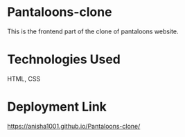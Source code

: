 # Pantaloons-clone
This is the frontend part of the clone of pantaloons website.
# Technologies Used
HTML, CSS
# Deployment Link
 https://anisha1001.github.io/Pantaloons-clone/
